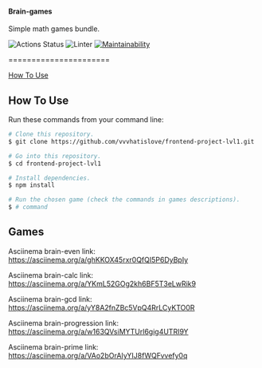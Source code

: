 #### Brain-games 
Simple math games bundle.

![Actions Status](https://github.com/vvvhatislove/frontend-project-lvl1/workflows/hexlet-check/badge.svg)
![Linter](https://github.com/vvvhatislove/frontend-project-lvl1/workflows/Linter/badge.svg)
[![Maintainability](https://api.codeclimate.com/v1/badges/1f6e3b1985ef9c74049e/maintainability)](https://codeclimate.com/github/vvvhatislove/frontend-project-lvl1/maintainability)

======================

<p>
  <a href="#how-to-use">How To Use</a>
</p>

## How To Use
Run these commands from your command line:

```bash
# Clone this repository.
$ git clone https://github.com/vvvhatislove/frontend-project-lvl1.git

# Go into this repository.
$ cd frontend-project-lvl1

# Install dependencies.
$ npm install

# Run the chosen game (check the commands in games descriptions).
$ # command
```

## Games

Asciinema brain-even link: https://asciinema.org/a/ghKKOX45rxr0QfQI5P6DyBpIy

Asciinema brain-calc link: https://asciinema.org/a/YKmL52GOg2kh6BF5T3eLwRik9

Asciinema brain-gcd link: https://asciinema.org/a/yY8A2fnZBc5VpQ4RrLCyKTO0R

Asciinema brain-progression link: https://asciinema.org/a/w163QVsiMYTUrl6gig4UTRI9Y

Asciinema brain-prime link: https://asciinema.org/a/VAo2bOrAIyYIJ8fWQFvvefy0q
